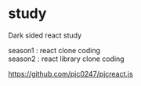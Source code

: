 # study

Dark sided react study


season1 : react clone coding<br />
season2 : react library clone coding

https://github.com/pjc0247/pjcreact.js
